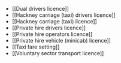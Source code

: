 - [[Dual drivers licence]]
- [[Hackney carriage (taxi) drivers licence]]
- [[Hackney carriage (taxi) licence]]
- [[Private hire drivers licence]]
- [[Private hire operators licence]]
- [[Private hire vehicle (minicab) licence]]
- [[Taxi fare setting]]
- [[Voluntary sector transport licence]]
